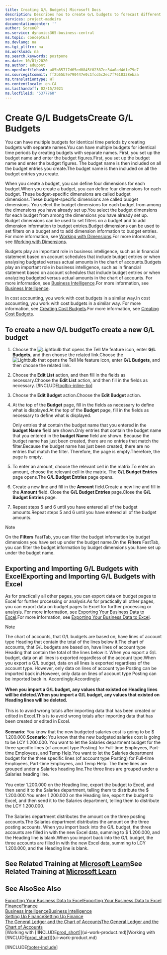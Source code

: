 ```yaml
---
title: Creating G/L Budgets| Microsoft Docs
description: Describes hos to create G/L budgets to forecast different financial activities and assign dimensions for business intelligence purposes.
services: project-madeira
documentationcenter: ''
author: SorenGP
ms.service: dynamics365-business-central
ms.topic: conceptual
ms.devlang: na
ms.tgt_pltfrm: na
ms.workload: na
ms.search.keywords: postpone
ms.date: 10/01/2020
ms.author: edupont
ms.openlocfilehash: a85b85717d65ed0845f02387cc34a0ad4d1e79e7
ms.sourcegitcommit: ff2b55b7e790447e0c1fcd5c2ec7f7610338ebaa
ms.translationtype: HT
ms.contentlocale: en-CA
ms.lasthandoff: 02/15/2021
ms.locfileid: "5377760"
---
```

# <a name="create-gl-budgets"></a><span data-ttu-id="f790a-103">Create G/L Budgets</span><span class="sxs-lookup"><span data-stu-id="f790a-103">Create G/L Budgets</span></span>
<span data-ttu-id="f790a-104">You can have multiple budgets for identical time periods by creating budgets with separate names.</span><span class="sxs-lookup"><span data-stu-id="f790a-104">You can have multiple budgets for identical time periods by creating budgets with separate names.</span></span> <span data-ttu-id="f790a-105">First, you set up the budget name and enter the budget figures.</span><span class="sxs-lookup"><span data-stu-id="f790a-105">First, you set up the budget name and enter the budget figures.</span></span> <span data-ttu-id="f790a-106">The budget name is then included on all the budget entries you create.</span><span class="sxs-lookup"><span data-stu-id="f790a-106">The budget name is then included on all the budget entries you create.</span></span>  

<span data-ttu-id="f790a-107">When you create a budget, you can define four dimensions for each budget.</span><span class="sxs-lookup"><span data-stu-id="f790a-107">When you create a budget, you can define four dimensions for each budget.</span></span> <span data-ttu-id="f790a-108">These budget-specific dimensions are called budget dimensions.</span><span class="sxs-lookup"><span data-stu-id="f790a-108">These budget-specific dimensions are called budget dimensions.</span></span> <span data-ttu-id="f790a-109">You select the budget dimensions for each budget from among the dimensions you have already set up.</span><span class="sxs-lookup"><span data-stu-id="f790a-109">You select the budget dimensions for each budget from among the dimensions you have already set up.</span></span> <span data-ttu-id="f790a-110">Budget dimensions can be used to set filters on a budget and to add dimension information to budget entries.</span><span class="sxs-lookup"><span data-stu-id="f790a-110">Budget dimensions can be used to set filters on a budget and to add dimension information to budget entries.</span></span> <span data-ttu-id="f790a-111">For more information, see [Working with Dimensions](finance-dimensions.md).</span><span class="sxs-lookup"><span data-stu-id="f790a-111">For more information, see [Working with Dimensions](finance-dimensions.md).</span></span>

<span data-ttu-id="f790a-112">Budgets play an important role in business intelligence, such as in financial statement based on account schedules that include budget entries or when analysing budgeted versus actual amounts in the chart of accounts.</span><span class="sxs-lookup"><span data-stu-id="f790a-112">Budgets play an important role in business intelligence, such as in financial statement based on account schedules that include budget entries or when analyzing budgeted versus actual amounts in the chart of accounts.</span></span> <span data-ttu-id="f790a-113">For more information, see [Business Intelligence](bi.md).</span><span class="sxs-lookup"><span data-stu-id="f790a-113">For more information, see [Business Intelligence](bi.md).</span></span>

<span data-ttu-id="f790a-114">In cost accounting, you work with cost budgets in a similar way.</span><span class="sxs-lookup"><span data-stu-id="f790a-114">In cost accounting, you work with cost budgets in a similar way.</span></span> <span data-ttu-id="f790a-115">For more information, see [Creating Cost Budgets](finance-create-cost-budgets.md).</span><span class="sxs-lookup"><span data-stu-id="f790a-115">For more information, see [Creating Cost Budgets](finance-create-cost-budgets.md).</span></span>    

## <a name="to-create-a-new-gl-budget"></a><span data-ttu-id="f790a-116">To create a new G/L budget</span><span class="sxs-lookup"><span data-stu-id="f790a-116">To create a new G/L budget</span></span>  
1. <span data-ttu-id="f790a-117">Choose the ![Lightbulb that opens the Tell Me feature](media/ui-search/search_small.png "Tell me what you want to do") icon, enter **G/L Budgets**, and then choose the related link.</span><span class="sxs-lookup"><span data-stu-id="f790a-117">Choose the ![Lightbulb that opens the Tell Me feature](media/ui-search/search_small.png "Tell me what you want to do") icon, enter **G/L Budgets**, and then choose the related link.</span></span>  
2. <span data-ttu-id="f790a-118">Choose the **Edit List** action, and then fill in the fields as necessary.</span><span class="sxs-lookup"><span data-stu-id="f790a-118">Choose the **Edit List** action, and then fill in the fields as necessary.</span></span> [!INCLUDE[tooltip-inline-tip](includes/tooltip-inline-tip_md.md)]  
3. <span data-ttu-id="f790a-119">Choose the **Edit Budget** action.</span><span class="sxs-lookup"><span data-stu-id="f790a-119">Choose the **Edit Budget** action.</span></span>
4. <span data-ttu-id="f790a-120">At the top of the **Budget** page, fill in the fields as necessary to define what is displayed.</span><span class="sxs-lookup"><span data-stu-id="f790a-120">At the top of the **Budget** page, fill in the fields as necessary to define what is displayed.</span></span>  

    <span data-ttu-id="f790a-121">Only entries that contain the budget name that you entered in the **budget Name** field are shown.</span><span class="sxs-lookup"><span data-stu-id="f790a-121">Only entries that contain the budget name that you entered in the **budget Name** field are shown.</span></span> <span data-ttu-id="f790a-122">Because the budget name has just been created, there are no entries that match the filter.</span><span class="sxs-lookup"><span data-stu-id="f790a-122">Because the budget name has just been created, there are no entries that match the filter.</span></span> <span data-ttu-id="f790a-123">Therefore, the page is empty.</span><span class="sxs-lookup"><span data-stu-id="f790a-123">Therefore, the page is empty.</span></span>  
5. <span data-ttu-id="f790a-124">To enter an amount, choose the relevant cell in the matrix.</span><span class="sxs-lookup"><span data-stu-id="f790a-124">To enter an amount, choose the relevant cell in the matrix.</span></span> <span data-ttu-id="f790a-125">The **G/L Budget Entries** page opens.</span><span class="sxs-lookup"><span data-stu-id="f790a-125">The **G/L Budget Entries** page opens.</span></span>  
6. <span data-ttu-id="f790a-126">Create a new line and fill in the **Amount** field.</span><span class="sxs-lookup"><span data-stu-id="f790a-126">Create a new line and fill in the **Amount** field.</span></span> <span data-ttu-id="f790a-127">Close the **G/L Budget Entries** page.</span><span class="sxs-lookup"><span data-stu-id="f790a-127">Close the **G/L Budget Entries** page.</span></span>  
7. <span data-ttu-id="f790a-128">Repeat steps 5 and 6 until you have entered all of the budget amounts.</span><span class="sxs-lookup"><span data-stu-id="f790a-128">Repeat steps 5 and 6 until you have entered all of the budget amounts.</span></span>  

> [!NOTE]  
>  <span data-ttu-id="f790a-129">On the **Filters** FastTab, you can filter the budget information by budget dimensions you have set up under the budget name.</span><span class="sxs-lookup"><span data-stu-id="f790a-129">On the **Filters** FastTab, you can filter the budget information by budget dimensions you have set up under the budget name.</span></span>

## <a name="exporting-and-importing-gl-budgets-with-excel"></a><span data-ttu-id="f790a-130">Exporting and Importing G/L Budgets with Excel</span><span class="sxs-lookup"><span data-stu-id="f790a-130">Exporting and Importing G/L Budgets with Excel</span></span>
<span data-ttu-id="f790a-131">As for practically all other pages, you can export data on budget pages to Excel for further processing or analysis.</span><span class="sxs-lookup"><span data-stu-id="f790a-131">As for practically all other pages, you can export data on budget pages to Excel for further processing or analysis.</span></span> <span data-ttu-id="f790a-132">For more information, see [Exporting Your Business Data to Excel](about-export-data.md).</span><span class="sxs-lookup"><span data-stu-id="f790a-132">For more information, see [Exporting Your Business Data to Excel](about-export-data.md).</span></span>

> [!NOTE]
> <span data-ttu-id="f790a-133">The chart of accounts, that G/L budgets are based on, have lines of account type Heading that contain the total of the lines below it.</span><span class="sxs-lookup"><span data-stu-id="f790a-133">The chart of accounts, that G/L budgets are based on, have lines of account type Heading that contain the total of the lines below it.</span></span> <span data-ttu-id="f790a-134">When you export a G/L budget, data on all lines is exported regardless of the account type.</span><span class="sxs-lookup"><span data-stu-id="f790a-134">When you export a G/L budget, data on all lines is exported regardless of the account type.</span></span> <span data-ttu-id="f790a-135">However, only data on lines of account type Posting can be imported back in.</span><span class="sxs-lookup"><span data-stu-id="f790a-135">However, only data on lines of account type Posting can be imported back in.</span></span> <span data-ttu-id="f790a-136">Accordingly:</span><span class="sxs-lookup"><span data-stu-id="f790a-136">Accordingly:</span></span> <br /><br /> <span data-ttu-id="f790a-137">**When you import a G/L budget, any values that existed on Heading lines will be deleted.**</span><span class="sxs-lookup"><span data-stu-id="f790a-137">**When you import a G/L budget, any values that existed on Heading lines will be deleted.**</span></span> <br /><br /> <span data-ttu-id="f790a-138">This is to avoid wrong totals after importing data that has been created or edited in Excel.</span><span class="sxs-lookup"><span data-stu-id="f790a-138">This is to avoid wrong totals after importing data that has been created or edited in Excel.</span></span><br /><br /> <span data-ttu-id="f790a-139">**Scenario**: You know that the new budgeted salaries cost is going to be $ 1.200.000.</span><span class="sxs-lookup"><span data-stu-id="f790a-139">**Scenario**: You know that the new budgeted salaries cost is going to be LCY 1.200.000.</span></span> <span data-ttu-id="f790a-140">You want to let the Salaries department budget for the three specific lines (of account type Posting) for Full-time Employees, Part-time Employees, and Temp Help.</span><span class="sxs-lookup"><span data-stu-id="f790a-140">You want to let the Salaries department budget for the three specific lines (of account type Posting) for Full-time Employees, Part-time Employees, and Temp Help.</span></span> <span data-ttu-id="f790a-141">The three lines are grouped under a Salaries heading line.</span><span class="sxs-lookup"><span data-stu-id="f790a-141">The three lines are grouped under a Salaries heading line.</span></span><br /><br /><span data-ttu-id="f790a-142">You enter 1.200.000 on the Heading line, export the budget to Excel, and then send it to the Salaries department, telling them to distribute the $ 1.200.000.</span><span class="sxs-lookup"><span data-stu-id="f790a-142">You enter 1.200.000 on the Heading line, export the budget to Excel, and then send it to the Salaries department, telling them to distribute the LCY 1.200.000.</span></span><br /><br /> <span data-ttu-id="f790a-143">The Salaries department distributes the amount on the three posting accounts.</span><span class="sxs-lookup"><span data-stu-id="f790a-143">The Salaries department distributes the amount on the three posting accounts.</span></span> <span data-ttu-id="f790a-144">When you import back into the G/L budget, the three accounts are filled in with the new Excel data, summing to $ 1.200.000, and the Heading line is blank.</span><span class="sxs-lookup"><span data-stu-id="f790a-144">When you import back into the G/L budget, the three accounts are filled in with the new Excel data, summing to LCY 1.200.000, and the Heading line is blank.</span></span>

## <a name="see-related-training-at-microsoft-learn"></a><span data-ttu-id="f790a-145">See Related Training at [Microsoft Learn](/learn/modules/budgets-exchange-rates-dynamics-365-business-central/index)</span><span class="sxs-lookup"><span data-stu-id="f790a-145">See Related Training at [Microsoft Learn](/learn/modules/budgets-exchange-rates-dynamics-365-business-central/index)</span></span>

## <a name="see-also"></a><span data-ttu-id="f790a-146">See Also</span><span class="sxs-lookup"><span data-stu-id="f790a-146">See Also</span></span>
[<span data-ttu-id="f790a-147">Exporting Your Business Data to Excel</span><span class="sxs-lookup"><span data-stu-id="f790a-147">Exporting Your Business Data to Excel</span></span>](about-export-data.md)  
[<span data-ttu-id="f790a-148">Finance</span><span class="sxs-lookup"><span data-stu-id="f790a-148">Finance</span></span>](finance.md)  
[<span data-ttu-id="f790a-149">Business Intelligence</span><span class="sxs-lookup"><span data-stu-id="f790a-149">Business Intelligence</span></span>](bi.md)  
[<span data-ttu-id="f790a-150">Setting Up Finance</span><span class="sxs-lookup"><span data-stu-id="f790a-150">Setting Up Finance</span></span>](finance-setup-finance.md)  
[<span data-ttu-id="f790a-151">The General Ledger and the Chart of Accounts</span><span class="sxs-lookup"><span data-stu-id="f790a-151">The General Ledger and the Chart of Accounts</span></span>](finance-general-ledger.md)  
<span data-ttu-id="f790a-152">[Working with [!INCLUDE[prod_short](includes/prod_short.md)]](ui-work-product.md)</span><span class="sxs-lookup"><span data-stu-id="f790a-152">[Working with [!INCLUDE[prod_short](includes/prod_short.md)]](ui-work-product.md)</span></span>  


[!INCLUDE[footer-include](includes/footer-banner.md)]
